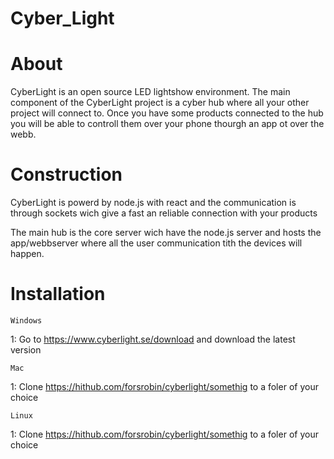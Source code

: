 # Cyber_Light

# About

CyberLight is an open source LED lightshow environment.
The main component of the CyberLight project is a cyber hub where all your other project will connect to.
Once you have some products connected to the hub you will be able to controll them over your phone thourgh an app ot over the webb.

# Construction

CyberLight is powerd by node.js with react and the communication is through sockets wich give a fast an reliable connection with your products

The main hub is the core server wich have the node.js server and hosts the app/webbserver where all the user communication tith the devices will happen.

# Installation

````
Windows
````
1: Go to https://www.cyberlight.se/download and download the latest version

````
Mac
````
1: Clone https://hithub.com/forsrobin/cyberlight/somethig to a foler of your choice

````
Linux
````
1: Clone https://hithub.com/forsrobin/cyberlight/somethig to a foler of your choice
